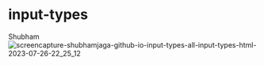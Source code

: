 # input-types
Shubham![screencapture-shubhamjaga-github-io-input-types-all-input-types-html-2023-07-26-22_25_12](https://github.com/Shubhamjaga/input-types/assets/132646885/12927242-c255-42a8-988e-20cc95666a85)
